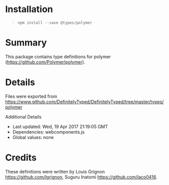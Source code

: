 # Installation
> `npm install --save @types/polymer`

# Summary
This package contains type definitions for polymer (https://github.com/Polymer/polymer).

# Details
Files were exported from https://www.github.com/DefinitelyTyped/DefinitelyTyped/tree/master/types/polymer

Additional Details
 * Last updated: Wed, 19 Apr 2017 21:19:05 GMT
 * Dependencies: webcomponents.js
 * Global values: none

# Credits
These definitions were written by Louis Grignon <https://github.com/lgrignon>, Suguru Inatomi <https://github.com/laco0416>.
